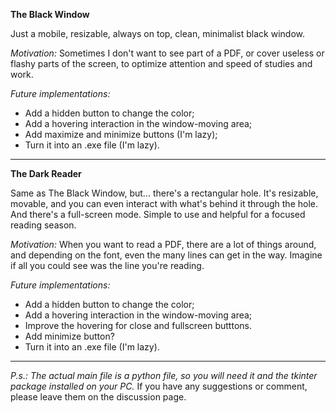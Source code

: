 **The Black Window**

Just a mobile, resizable, always on top, clean, minimalist black window.

_Motivation:_ Sometimes I don't want to see part of a PDF, or cover useless or flashy parts of the screen, to optimize attention and speed of studies and work.

_Future implementations:_
- Add a hidden button to change the color;
- Add a hovering interaction in the window-moving area;
- Add maximize and minimize buttons (I'm lazy);
- Turn it into an .exe file (I'm lazy).

------------------------------------------------------

**The Dark Reader**

Same as The Black Window, but... there's a rectangular hole. It's resizable, movable, and you can even interact with what's behind it through the hole. And there's a full-screen mode. Simple to use and helpful for a focused reading season.

_Motivation:_ When you want to read a PDF, there are a lot of things around, and depending on the font, even the many lines can get in the way. Imagine if all you could see was the line you're reading.

_Future implementations:_
- Add a hidden button to change the color;
- Add a hovering interaction in the window-moving area;
- Improve the hovering for close and fullscreen butttons.
- Add minimize button?
- Turn it into an .exe file (I'm lazy).

------------------------------------------------------

_P.s.: The actual main file is a python file, so you will need it and the tkinter package installed on your PC._
If you have any suggestions or comment, please leave them on the discussion page.
